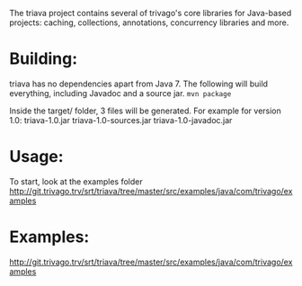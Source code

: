 The triava project contains several of trivago's core libraries for Java-based projects: caching, collections, annotations, concurrency libraries and more.


  
# Building:
triava has no dependencies apart from Java 7. The following will build everything, including Javadoc and a source jar.
`mvn package`

Inside the target/ folder, 3 files will be generated. For example for version 1.0:
triava-1.0.jar triava-1.0-sources.jar triava-1.0-javadoc.jar

# Usage:
To start, look at the examples folder http://git.trivago.trv/srt/triava/tree/master/src/examples/java/com/trivago/examples


# Examples:
http://git.trivago.trv/srt/triava/tree/master/src/examples/java/com/trivago/examples
